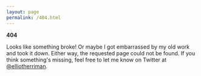 ```yaml
---
layout: page
permalink: /404.html
---
```


<b>404</B>

Looks like something broke!
Or maybe I got embarrassed by my old work and took it down.
Either way, the requested page could not be found.
If you think something's missing, feel free to let me know on Twitter at [@elliotherriman](https://twitter.com/elliotherriman).

